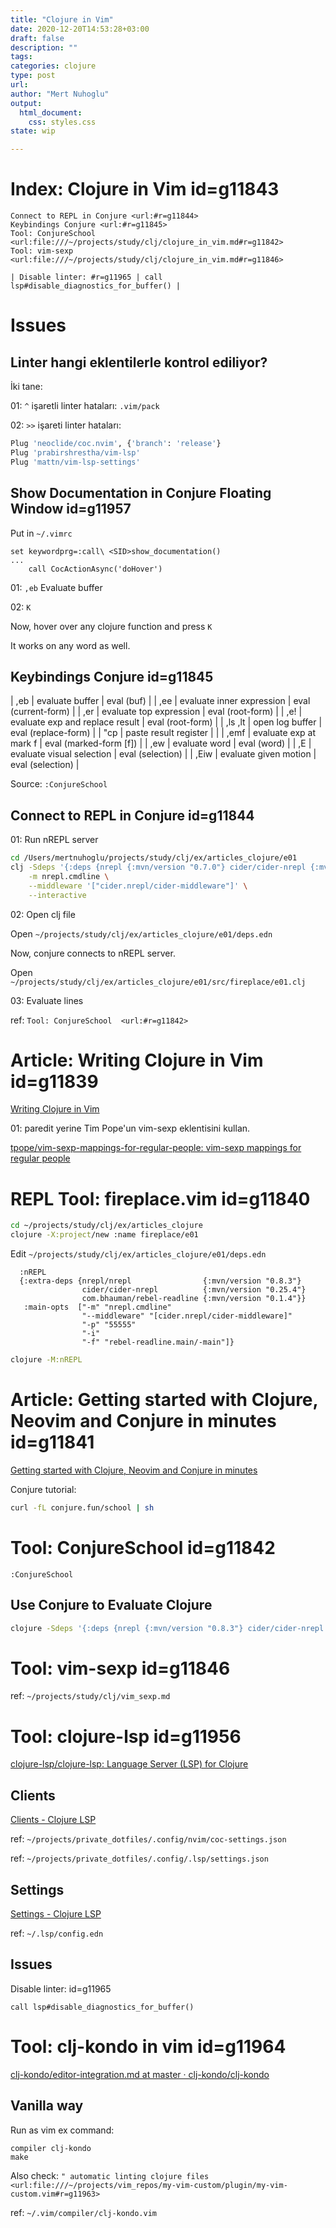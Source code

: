 ```yaml
---
title: "Clojure in Vim"
date: 2020-12-20T14:53:28+03:00
draft: false
description: ""
tags:
categories: clojure
type: post
url:
author: "Mert Nuhoglu"
output:
  html_document:
    css: styles.css
state: wip

---
```


# Index: Clojure in Vim id=g11843

	Connect to REPL in Conjure <url:#r=g11844>
	Keybindings Conjure <url:#r=g11845>
	Tool: ConjureSchool  <url:file:///~/projects/study/clj/clojure_in_vim.md#r=g11842>
	Tool: vim-sexp <url:file:///~/projects/study/clj/clojure_in_vim.md#r=g11846>

	| Disable linter: #r=g11965 | call lsp#disable_diagnostics_for_buffer() |

# Issues

## Linter hangi eklentilerle kontrol ediliyor?

İki tane:

01: `^` işaretli linter hataları: `.vim/pack`

02: `>>` işareti linter hataları:

```bash
Plug 'neoclide/coc.nvim', {'branch': 'release'}
Plug 'prabirshrestha/vim-lsp'
Plug 'mattn/vim-lsp-settings'
```

## Show Documentation in Conjure Floating Window id=g11957

Put in `~/.vimrc`

```vim
set keywordprg=:call\ <SID>show_documentation()
...
    call CocActionAsync('doHover')
```

01: `,eb` Evaluate buffer

02: `K`

Now, hover over any clojure function and press `K`

It works on any word as well.

## Keybindings Conjure id=g11845

  | ,eb     | evaluate buffer                 | eval (buf)             |
  | ,ee     | evaluate inner expression       | eval (current-form)    |
  | ,er     | evaluate top expression         | eval (root-form)       |
  | ,e!     | evaluate exp and replace result | eval (root-form)       |
  | ,ls ,lt | open log buffer                 | eval (replace-form)    |
  | "cp     | paste result register           |                        |
  | ,emf    | evaluate exp at mark f          | eval (marked-form [f]) |
	| ,ew     | evaluate word                   | eval (word)            |
	| ,E      | evaluate visual selection       | eval (selection)       |
	| ,Eiw    | evaluate given motion           | eval (selection)       |

Source: `:ConjureSchool`

## Connect to REPL in Conjure id=g11844

01: Run nREPL server

```bash
cd /Users/mertnuhoglu/projects/study/clj/ex/articles_clojure/e01
clj -Sdeps '{:deps {nrepl {:mvn/version "0.7.0"} cider/cider-nrepl {:mvn/version "0.25.2"}}}' \
    -m nrepl.cmdline \
    --middleware '["cider.nrepl/cider-middleware"]' \
    --interactive
```

02: Open clj file

Open `~/projects/study/clj/ex/articles_clojure/e01/deps.edn`

Now, conjure connects to nREPL server.

Open `~/projects/study/clj/ex/articles_clojure/e01/src/fireplace/e01.clj`

03: Evaluate lines

ref: `Tool: ConjureSchool  <url:#r=g11842>`

# Article: Writing Clojure in Vim id=g11839

[Writing Clojure in Vim](https://thoughtbot.com/blog/writing-clojure-in-vim)

01: paredit yerine Tim Pope'un vim-sexp eklentisini kullan.

[tpope/vim-sexp-mappings-for-regular-people: vim-sexp mappings for regular people](https://github.com/tpope/vim-sexp-mappings-for-regular-people)

# REPL Tool: fireplace.vim id=g11840

```bash
cd ~/projects/study/clj/ex/articles_clojure
clojure -X:project/new :name fireplace/e01
```

Edit `~/projects/study/clj/ex/articles_clojure/e01/deps.edn`

```edn
  :nREPL
  {:extra-deps {nrepl/nrepl                {:mvn/version "0.8.3"}
                cider/cider-nrepl          {:mvn/version "0.25.4"}
                com.bhauman/rebel-readline {:mvn/version "0.1.4"}}
   :main-opts  ["-m" "nrepl.cmdline"
                "--middleware" "[cider.nrepl/cider-middleware]"
                "-p" "55555"
                "-i"
                "-f" "rebel-readline.main/-main"]}
```

```bash
clojure -M:nREPL
```

# Article: Getting started with Clojure, Neovim and Conjure in minutes id=g11841

[Getting started with Clojure, Neovim and Conjure in minutes](https://oli.me.uk/getting-started-with-clojure-neovim-and-conjure-in-minutes/)

Conjure tutorial:

```bash
curl -fL conjure.fun/school | sh
```

# Tool: ConjureSchool  id=g11842

```vim
:ConjureSchool
```

## Use Conjure to Evaluate Clojure

```bash
clojure -Sdeps '{:deps {nrepl {:mvn/version "0.8.3"} cider/cider-nrepl {:mvn/version "0.25.4"}}}' -m nrepl.cmdline --middleware '["cider.nrepl/cider-middleware"]'
```

# Tool: vim-sexp id=g11846

ref: `~/projects/study/clj/vim_sexp.md`

# Tool: clojure-lsp id=g11956

[clojure-lsp/clojure-lsp: Language Server (LSP) for Clojure](https://github.com/clojure-lsp/clojure-lsp)

## Clients

[Clients - Clojure LSP](https://clojure-lsp.github.io/clojure-lsp/clients/)

ref: `~/projects/private_dotfiles/.config/nvim/coc-settings.json`

ref: `~/projects/private_dotfiles/.config/.lsp/settings.json`

## Settings

[Settings - Clojure LSP](https://clojure-lsp.github.io/clojure-lsp/settings/)

ref: `~/.lsp/config.edn`

## Issues

Disable linter: id=g11965

```vim
call lsp#disable_diagnostics_for_buffer()
```

# Tool: clj-kondo in vim id=g11964

[clj-kondo/editor-integration.md at master · clj-kondo/clj-kondo](https://github.com/clj-kondo/clj-kondo/blob/master/doc/editor-integration.md)

## Vanilla way

Run as vim ex command:

```vim
compiler clj-kondo
make
```

Also check: `" automatic linting clojure files <url:file:///~/projects/vim_repos/my-vim-custom/plugin/my-vim-custom.vim#r=g11963>`

ref: `~/.vim/compiler/clj-kondo.vim`


